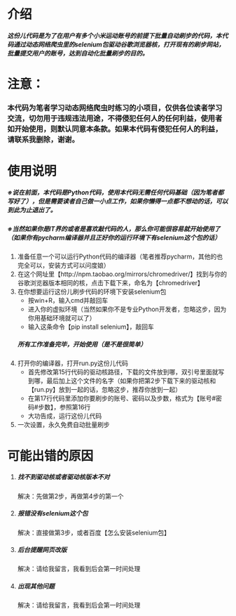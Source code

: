 <h1>介绍</h1>
<h5>这份儿代码是为了在用户有多个小米运动账号的前提下批量自动刷步的代码，本代码通过动态网络爬虫里的selenium包驱动谷歌浏览器核，打开现有的刷步网站，批量提交用户的账号，达到自动化批量刷步的目的。</h5>
<h1>注意：</h1>
<h3>本代码为笔者学习动态网络爬虫时练习的小项目，仅供各位读者学习交流，切勿用于违规违法用途，不得侵犯任何人的任何利益，使用者如开始使用，则默认同意本条款。如果本代码有侵犯任何人的利益，请联系我删除，谢谢。</h3>
<h1>使用说明</h1>
<h5>※说在前面，本代码是Python代码，使用本代码无需任何代码基础（因为笔者都写好了），但是需要读者自己做一小点工作，如果你懒得一点都不想动的话，可以到此为止退出了。</h5>
<h5>※当然如果你是IT界的或者是喜欢敲代码的人，那么你可能很容易就开始使用了（如果你有pycharm编译器并且正好你的运行环境下有selenium这个包的话）</h5>
<ol>
    <li>准备任意一个可以运行Python代码的编译器（笔者推荐pycharm，其他的也完全可以，安装方式可以问度娘）</li>
    <li>在这个网址里【http://npm.taobao.org/mirrors/chromedriver/】找到与你的谷歌浏览器版本相同的核，点击下载下来，命名为【chromedriver】</li>
    <li>在你想要运行这份儿刷步代码的环境下安装selenium包
        <ul>
            <li>按win+R，输入cmd并敲回车</li>
            <li>进入你的虚拟环境（当然如果你不是专业Python开发者，忽略这步，因为你用基础环境就可以了）</li>
            <li>输入这条命令【pip install selenium】，敲回车</li></ul>
    <h5>所有工作准备完毕，开始使用（是不是很简单）</h5>
    </li>
    <li>打开你的编译器，打开run.py这份儿代码
    <ul>
        <li>首先修改第15行代码的驱动核路径，下载的文件放到哪，双引号里面就写到哪，最后加上这个文件的名字（如果你把第2步下载下来的驱动核和【run.py】放到一起的话，忽略这步，推荐你放到一起）</li>
        <li>在第17行代码里添加你要刷步的账号、密码以及步数，格式为【账号#密码#步数】，参照第16行</li>
        <li>大功告成，运行这份儿代码</li>
    </ul>
    </li>
    <li>
        一次设置，永久免费自动批量刷步
    </li>
</ol>
<h1>可能出错的原因</h1>
<ol>
    <li><h5>找不到驱动核或者驱动核版本不对</h5>
        解决：先做第2步，再做第4步的第一个
    </li>
    <li><h5>报错没有selenium这个包</h5>
        解决：直接做第3步，或者百度【怎么安装selenium包】
    </li>
    <li><h5>后台提醒网页改版</h5>
        解决：请给我留言，我看到后会第一时间处理
    </li>
    <li><h5>出现其他问题</h5>
        解决：请给我留言，我看到后会第一时间处理
    </li>
</ol>